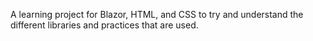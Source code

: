 A learning project for Blazor, HTML, and CSS to try and understand the different libraries and practices that are used.
